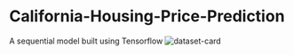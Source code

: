 # California-Housing-Price-Prediction
A sequential model built using Tensorflow
![dataset-card](https://user-images.githubusercontent.com/74888669/173049538-a85338c9-b8c3-4644-b105-f59a641d42e6.jpg)

